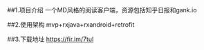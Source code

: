 ##1.项目介绍
一个MD风格的阅读客户端，资源包括知乎日报和gank.io

##2.使用架构
mvp+rxjava+rxandroid+retrofit

##3.下载地址
https://fir.im/7tul
